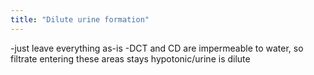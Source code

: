 ```yaml
---
title: "Dilute urine formation"
---
```

-just leave everything as-is
-DCT and CD are impermeable to water, so filtrate entering these areas stays hypotonic/urine is dilute

